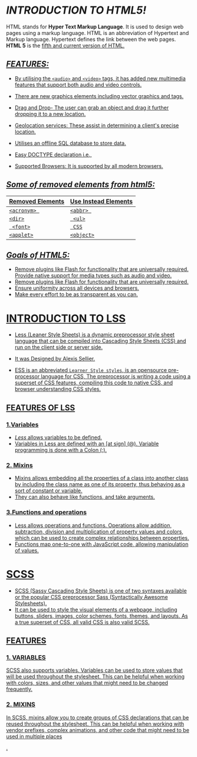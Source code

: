#  *INTRODUCTION TO HTML5!*

HTML stands for **Hyper Text Markup Language**. It is used to design web pages using a markup language. HTML is an abbreviation of Hypertext and Markup language. Hypertext defines the link between the web pages. **HTML 5** is the <u> fifth and current version of HTML.

## *FEATURES:* 
  
- By utilising the `<audio>` and `<video>` tags, it has added new multimedia features that support both audio and video controls.

- There are new graphics elements including vector graphics and tags.

- Drag and Drop- The user can grab an object and drag it further dropping it to a new location.

- Geolocation services: These assist in determining a client's precise location.

- Utilises an offline SQL database to store data.
-   Easy DOCTYPE declaration i.e., <!doctype html>


- Supported Browsers: It is supported by all modern browsers.



## *Some of removed elements from html5:*


| Removed Elements                  |   Use Instead Elements |                    
|-----------------------------------|------------------------|
|` <acronym>  `                     |   `<abbr> `           |
| `<dir>`                           |` <ul>`                |
|` <font>`                          |` CSS`                 |
| `<applet>`                        |`<object>`             |



## *Goals of HTML5:*


- Remove plugins like Flash for functionality that are universally required. Provide native   support for media types such as audio and video.
- Remove plugins like Flash for functionality that are universally required. 
- Ensure uniformity across all devices and browsers.
- Make every effort to be as transparent as you can.

#  INTRODUCTION TO LSS
- Less (Leaner Style Sheets) is a dynamic preprocessor style sheet language that can be compiled into Cascading Style Sheets (CSS) and run on the client side or server side.
-   It was Designed by Alexis Sellier.

- ESS is an abbreviated `Learner Style styles`, is an opensource pre-processor language for CSS, The preprocessor is writing a code using a superset of CSS features, compiling this code to native CSS, and browser understanding CSS styles.

## FEATURES OF LSS
     

### 1.Variables

- *Less* allows variables to be defined. 
- Variables in Less are defined with an [at sign]  (@). Variable programming is done with a Colon (:).


         



### 2. Mixins

- Mixins allows embedding all the properties of a class into another class by including the class name as one of its property, thus behaving as a sort of constant or variable. 
- They can also behave like functions, and take arguments.



### 3.Functions and operations

- Less allows operations and functions. Operations allow addition, subtraction, division and multiplication of property values and colors, which can be used to create complex relationships between properties. 
- Functions map one-to-one with JavaScript code, allowing manipulation of values.

# SCSS


- SCSS (Sassy Cascading Style Sheets) is one of  two syntaxes available or the popular CSS preprocessor Sass (Syntactically Awesome Stylesheets).
-  It can be used to style the visual elements of a webpage, including buttons, sliders, images, color schemes, fonts, themes, and layouts. As a true superset of CSS, all valid CSS is also valid SCSS.



## FEATURES

### 1. VARIABLES

SCSS also supports variables. Variables can be used to store values that will be used throughout the stylesheet. This can be helpful when working with colors, sizes, and other values that might need to be changed frequently.


### 2. MIXINS 


In SCSS, mixins allow you to create groups of CSS declarations that can be reused throughout the stylesheet. This can be helpful when working with vendor prefixes, complex animations, and other code that might need to be used in multiple places

. 


